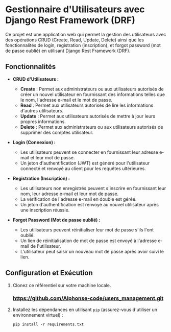 
# Gestionnaire d'Utilisateurs avec Django Rest Framework (DRF)

Ce projet est une application web qui permet la gestion des utilisateurs avec des opérations CRUD (Create, Read, Update, Delete) ainsi que les fonctionnalités de login, registration (inscription), et forgot password (mot de passe oublié) en utilisant Django Rest Framework (DRF).

## Fonctionnalités

- **CRUD d'Utilisateurs :**
    - **Create** : Permet aux administrateurs ou aux utilisateurs autorisés de créer un nouvel utilisateur en fournissant des informations telles que le nom, l'adresse e-mail et le mot de passe.
    - **Read** : Permet aux utilisateurs autorisés de lire les informations d'autres utilisateurs.
    - **Update** : Permet aux utilisateurs autorisés de mettre à jour leurs propres informations.
    - **Delete** : Permet aux administrateurs ou aux utilisateurs autorisés de supprimer des comptes utilisateur.

- **Login (Connexion) :**
    - Les utilisateurs peuvent se connecter en fournissant leur adresse e-mail et leur mot de passe.
    - Un jeton d'authentification (JWT) est généré pour l'utilisateur connecté et renvoyé au client pour les requêtes ultérieures.

- **Registration (Inscription) :**
    - Les utilisateurs non enregistrés peuvent s'inscrire en fournissant leur nom, leur adresse e-mail et leur mot de passe.
    - La vérification de l'adresse e-mail en double est gérée.
    - Un jeton d'authentification est renvoyé au nouvel utilisateur après une inscription réussie.

- **Forgot Password (Mot de passe oublié) :**
    - Les utilisateurs peuvent réinitialiser leur mot de passe s'ils l'ont oublié.
    - Un lien de réinitialisation de mot de passe est envoyé à l'adresse e-mail de l'utilisateur.
    - L'utilisateur peut saisir un nouveau mot de passe après avoir suivi le lien.

## Configuration et Exécution

1. Clonez ce référentiel sur votre machine locale.
    ### https://github.com/Alphonse-code/users_management.git
2. Installez les dépendances en utilisant `pip` (assurez-vous d'utiliser un environnement virtuel) :
   ```shell
   pip install -r requirements.txt
